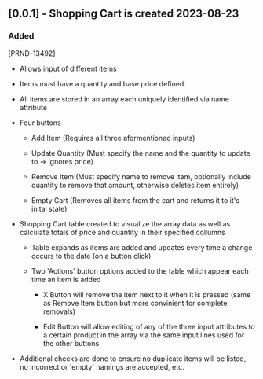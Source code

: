 ## [0.0.1] - Shopping Cart is created 2023-08-23

### Added

[PRND-13492]

- Allows input of different items

- Items must have a quantity and base price defined

- All items are stored in an array each uniquely identified via name attribute

- Four buttons

  - Add Item (Requires all three aformentioned inputs)
  
  - Update Quantity (Must specify the name and the quantity to update to -> ignores price)
  
  - Remove Item (Must specify name to remove item, optionally include quantity to remove that amount, otherwise deletes item entirely)
  
  - Empty Cart (Removes all items from the cart and returns it to it's inital state)
 
- Shopping Cart table created to visualize the array data as well as calculate totals of price and quantity in their specified collumns

  - Table expands as items are added and updates every time a change occurs to the date (on a button click)
 
  - Two 'Actions' button options added to the table which appear each time an item is added
 
    - X Button will remove the item next to it when it is pressed (same as Remove Item button but more convinient for complete removals)
   
    - Edit Button will allow editing of any of the three input attributes to a certain product in the array via the same input lines used for the other buttons

- Additional checks are done to ensure no duplicate items will be listed, no incorrect or 'empty' namings are accepted, etc.

  

